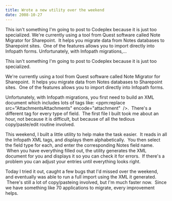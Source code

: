 ```yaml
---
title: Wrote a new utility over the weekend
date: 2008-10-27
---
```


This isn't something I'm going to post to Codeplex because it is just too specialized. We're currently using a tool from Quest software called Note Migrator for Sharepoint.  It helps you migrate data from Notes databases to Sharepoint sites.  One of the features allows you to import directly into Infopath forms. Unfortunately, with Infopath migrations,…


<!-- end -->

This isn't something I'm going to post to Codeplex because it is just too specialized.

We're currently using a tool from Quest software called Note Migrator for Sharepoint.  It helps you migrate data from Notes databases to Sharepoint sites.  One of the features allows you to import directly into Infopath forms.

Unfortunately, with Infopath migrations, you first need to build an XML document which includes lots of tags like: <ppm:replace src="AttachmentsAttachments" encode="attachment"  />.  There's a different tag for every type of field.  The first file I built took me about an hour, not because it is difficult, but because of all the tedious copy/paste/edit routine involved. 

This weekend, I built a little utility to help make the task easier.  It reads in all the Infopath XML tags, and displays them alphabetically.  You then select the field type for each, and enter the corresponding Notes field name.  When you have everything filled out, the utility generates the XML document for you and displays it so you can check it for errors.  If there's a problem you can adjust your entries until everything looks right.

Today I tried it out, caught a few bugs that I'd missed over the weekend, and eventually was able to run a full import using the XML it generated.  There's still a lot of copy/pasteing involved, but I'm much faster now.  Since we have something like 70 applications to migrate, every improvement helps.

